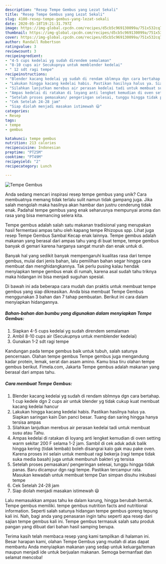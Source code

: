```yaml
---
description: "Resep Tempe Gembus yang Lezat Sekali"
title: "Resep Tempe Gembus yang Lezat Sekali"
slug: 4100-resep-tempe-gembus-yang-lezat-sekali
date: 2020-05-18T19:21:31.797Z
image: https://img-global.cpcdn.com/recipes/d5cb5c969130099a/751x532cq70/tempe-gembus-foto-resep-utama.jpg
thumbnail: https://img-global.cpcdn.com/recipes/d5cb5c969130099a/751x532cq70/tempe-gembus-foto-resep-utama.jpg
cover: https://img-global.cpcdn.com/recipes/d5cb5c969130099a/751x532cq70/tempe-gembus-foto-resep-utama.jpg
author: Randall Robertson
ratingvalue: 3
reviewcount: 3
recipeingredient:
- "4-5 cups kedelai yg sudah direndem semalaman"
- "8-10 cups air Secukupnya untuk memblender kedelai"
- " 12 sdt ragi tempe"
recipeinstructions:
- "Blender kacang kedelai yg sudah di rendam sblmnya dgn cara bertahap. 1 cup kedele dgn 2 cups air untuk blender yg tidak cukup kuat membuat kacang kedelai hancur"
- "Lakukan hingga kacang kedelai habis. Pastikan hasilnya halus ya. Siapkan saringan kain Dan panci besar. Tuang dan saring hingga hanya tersisa ampas"
- "Silahkan lanjutkan merebus air perasan kedelai tadi untuk membuat susu atau Tahu."
- "Ampas kedelai di ratakan di loyang anti lengket kemudian di oven setting warm sekitar 200 F selama 1-2 jam. Sambil di cek aduk aduk balik hingga kering (tidak lembab) boleh disangrai kalo gak mau pake oven. Karena proses ini selain untuk membuat ragi bekerja (ragi tempe tidak suka media basah) juga untuk membunuh bakteri yg tersisa"
- "Setelah proses pemasakan/ pengeringan selesai, tunggu hingga tidak panas. Baru dicampur dgn ragi tempe. Pastikan tercampur rata. Masukan kewadah untuk membuat tempe Dan simpan disuhu inkubasi tempe"
- "Cek Setelah 24-28 jam"
- "Siap diolah menjadi masakan istimewah 😃"
categories:
- Resep
tags:
- tempe
- gembus

katakunci: tempe gembus 
nutrition: 213 calories
recipecuisine: Indonesian
preptime: "PT25M"
cooktime: "PT49M"
recipeyield: "2"
recipecategory: Lunch

---
```



![Tempe Gembus](https://img-global.cpcdn.com/recipes/d5cb5c969130099a/751x532cq70/tempe-gembus-foto-resep-utama.jpg)

Anda sedang mencari inspirasi resep tempe gembus yang unik? Cara membuatnya memang tidak terlalu sulit namun tidak gampang juga. Jika salah mengolah maka hasilnya akan hambar dan justru cenderung tidak enak. Padahal tempe gembus yang enak seharusnya mempunyai aroma dan rasa yang bisa memancing selera kita.

Tempe gembus adalah salah satu makanan tradisional yang merupakan hasil fermentasi ampas tahu oleh kapang tempe Rhizopus spp. Lihat juga resep Tempe Gembus Sambal Kecap enak lainnya. Tempe gembus adalah makanan yang berasal dari ampas tahu yang di buat tempe, tempe gembus banyak di gemari karena harganya sangat murah dan enak untuk di.

Banyak hal yang sedikit banyak mempengaruhi kualitas rasa dari tempe gembus, mulai dari jenis bahan, lalu pemilihan bahan segar hingga cara membuat dan menghidangkannya. Tak perlu pusing kalau hendak menyiapkan tempe gembus enak di rumah, karena asal sudah tahu triknya maka hidangan ini bisa menjadi suguhan spesial.


Di bawah ini ada beberapa cara mudah dan praktis untuk membuat tempe gembus yang siap dikreasikan. Anda bisa membuat Tempe Gembus menggunakan 3 bahan dan 7 tahap pembuatan. Berikut ini cara dalam menyiapkan hidangannya.

<!--inarticleads1-->

##### Bahan-bahan dan bumbu yang digunakan dalam menyiapkan Tempe Gembus:

1. Siapkan 4-5 cups kedelai yg sudah direndem semalaman
1. Ambil 8-10 cups air (Secukupnya untuk memblender kedelai)
1. Gunakan  1-2 sdt ragi tempe


Kandungan pada tempe gembus baik untuk tubuh, salah satunya pencernaan. Olahan tempe gembus Tempe gembus juga mengandung kadar protein, lemak, serat dan asam amino. Kamu bisa tiru olahan tempe gembus berikut. Fimela.com, Jakarta Tempe gembus adalah makanan yang berasal dari ampas tahu. 

<!--inarticleads2-->

##### Cara membuat Tempe Gembus:

1. Blender kacang kedelai yg sudah di rendam sblmnya dgn cara bertahap. 1 cup kedele dgn 2 cups air untuk blender yg tidak cukup kuat membuat kacang kedelai hancur
1. Lakukan hingga kacang kedelai habis. Pastikan hasilnya halus ya. Siapkan saringan kain Dan panci besar. Tuang dan saring hingga hanya tersisa ampas
1. Silahkan lanjutkan merebus air perasan kedelai tadi untuk membuat susu atau Tahu.
1. Ampas kedelai di ratakan di loyang anti lengket kemudian di oven setting warm sekitar 200 F selama 1-2 jam. Sambil di cek aduk aduk balik hingga kering (tidak lembab) boleh disangrai kalo gak mau pake oven. Karena proses ini selain untuk membuat ragi bekerja (ragi tempe tidak suka media basah) juga untuk membunuh bakteri yg tersisa
1. Setelah proses pemasakan/ pengeringan selesai, tunggu hingga tidak panas. Baru dicampur dgn ragi tempe. Pastikan tercampur rata. Masukan kewadah untuk membuat tempe Dan simpan disuhu inkubasi tempe
1. Cek Setelah 24-28 jam
1. Siap diolah menjadi masakan istimewah 😃


Lalu memasukkan ampas tahu ke dalam karung, hingga berubah bentuk. Tempe gembus memiliki. tempe gembus nutrition facts and nutritional information. Seperti salah satunya hidangan tempe gembus goreng tepung kali ini. Nah, bagi anda yang penasaran ingin tahu seperti apa resep dari sajian tempe gembus kali ini. Tempe gembus termasuk salah satu produk pangan yang dibuat dari bahan hasil samping berupa. 

Terima kasih telah membaca resep yang kami tampilkan di halaman ini. Besar harapan kami, olahan Tempe Gembus yang mudah di atas dapat membantu Anda menyiapkan makanan yang sedap untuk keluarga/teman maupun menjadi ide untuk berjualan makanan. Semoga bermanfaat dan selamat mencoba!
